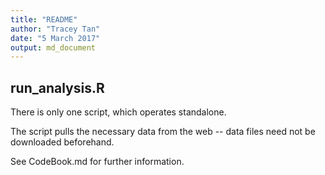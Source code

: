 ```yaml
---
title: "README"
author: "Tracey Tan"
date: "5 March 2017"
output: md_document
---
```


## run_analysis.R

There is only one script, which operates standalone.

The script pulls the necessary data from the web -- data files need not be
downloaded beforehand.

See CodeBook.md for further information.